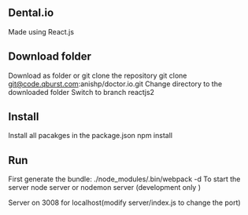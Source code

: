 ## Dental.io
Made using React.js

## Download folder
Download as folder or git clone the repository
git clone git@code.qburst.com:anishp/doctor.io.git
Change directory to the downloaded folder
Switch to branch reactjs2

## Install 
Install all pacakges in the package.json
npm install

## Run 
First generate the bundle: ./node_modules/.bin/webpack -d 
To start the server
node server or nodemon server (development only )

Server on 3008 for localhost(modify server/index.js to change the port)